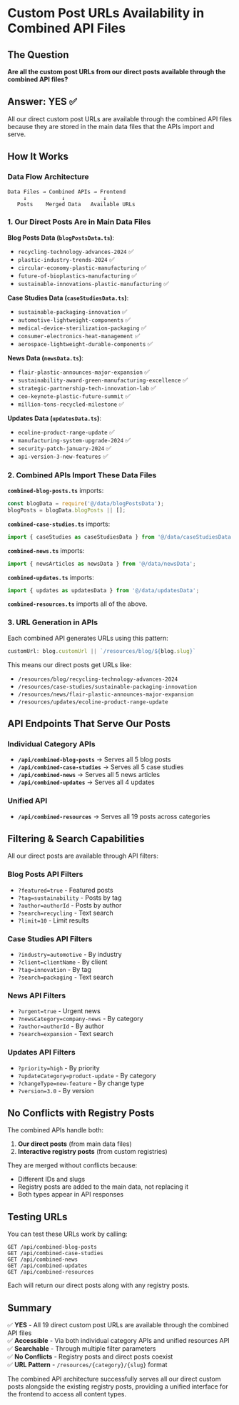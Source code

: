 # Custom Post URLs Availability in Combined API Files

## The Question
**Are all the custom post URLs from our direct posts available through the combined API files?**

## Answer: YES ✅

All our direct custom post URLs are available through the combined API files because they are stored in the main data files that the APIs import and serve.

## How It Works

### Data Flow Architecture
```
Data Files → Combined APIs → Frontend
     ↓           ↓            ↓
   Posts    Merged Data   Available URLs
```

### 1. Our Direct Posts Are in Main Data Files

**Blog Posts Data (`blogPostsData.ts`)**:
- `recycling-technology-advances-2024` ✅
- `plastic-industry-trends-2024` ✅
- `circular-economy-plastic-manufacturing` ✅
- `future-of-bioplastics-manufacturing` ✅
- `sustainable-innovations-plastic-manufacturing` ✅

**Case Studies Data (`caseStudiesData.ts`)**:
- `sustainable-packaging-innovation` ✅
- `automotive-lightweight-components` ✅
- `medical-device-sterilization-packaging` ✅
- `consumer-electronics-heat-management` ✅
- `aerospace-lightweight-durable-components` ✅

**News Data (`newsData.ts`)**:
- `flair-plastic-announces-major-expansion` ✅
- `sustainability-award-green-manufacturing-excellence` ✅
- `strategic-partnership-tech-innovation-lab` ✅
- `ceo-keynote-plastic-future-summit` ✅
- `million-tons-recycled-milestone` ✅

**Updates Data (`updatesData.ts`)**:
- `ecoline-product-range-update` ✅
- `manufacturing-system-upgrade-2024` ✅
- `security-patch-january-2024` ✅
- `api-version-3-new-features` ✅

### 2. Combined APIs Import These Data Files

**`combined-blog-posts.ts`** imports:
```typescript
const blogData = require('@/data/blogPostsData');
blogPosts = blogData.blogPosts || [];
```

**`combined-case-studies.ts`** imports:
```typescript
import { caseStudies as caseStudiesData } from '@/data/caseStudiesData';
```

**`combined-news.ts`** imports:
```typescript
import { newsArticles as newsData } from '@/data/newsData';
```

**`combined-updates.ts`** imports:
```typescript
import { updates as updatesData } from '@/data/updatesData';
```

**`combined-resources.ts`** imports all of the above.

### 3. URL Generation in APIs

Each combined API generates URLs using this pattern:
```typescript
customUrl: blog.customUrl || `/resources/blog/${blog.slug}`
```

This means our direct posts get URLs like:
- `/resources/blog/recycling-technology-advances-2024`
- `/resources/case-studies/sustainable-packaging-innovation`
- `/resources/news/flair-plastic-announces-major-expansion`
- `/resources/updates/ecoline-product-range-update`

## API Endpoints That Serve Our Posts

### Individual Category APIs
- **`/api/combined-blog-posts`** → Serves all 5 blog posts
- **`/api/combined-case-studies`** → Serves all 5 case studies  
- **`/api/combined-news`** → Serves all 5 news articles
- **`/api/combined-updates`** → Serves all 4 updates

### Unified API
- **`/api/combined-resources`** → Serves all 19 posts across categories

## Filtering & Search Capabilities

All our direct posts are available through API filters:

### Blog Posts API Filters
- `?featured=true` - Featured posts
- `?tag=sustainability` - Posts by tag
- `?author=authorId` - Posts by author
- `?search=recycling` - Text search
- `?limit=10` - Limit results

### Case Studies API Filters
- `?industry=automotive` - By industry
- `?client=clientName` - By client
- `?tag=innovation` - By tag
- `?search=packaging` - Text search

### News API Filters
- `?urgent=true` - Urgent news
- `?newsCategory=company-news` - By category
- `?author=authorId` - By author
- `?search=expansion` - Text search

### Updates API Filters
- `?priority=high` - By priority
- `?updateCategory=product-update` - By category
- `?changeType=new-feature` - By change type
- `?version=3.0` - By version

## No Conflicts with Registry Posts

The combined APIs handle both:
1. **Our direct posts** (from main data files)
2. **Interactive registry posts** (from custom registries)

They are merged without conflicts because:
- Different IDs and slugs
- Registry posts are added to the main data, not replacing it
- Both types appear in API responses

## Testing URLs

You can test these URLs work by calling:

```
GET /api/combined-blog-posts
GET /api/combined-case-studies  
GET /api/combined-news
GET /api/combined-updates
GET /api/combined-resources
```

Each will return our direct posts along with any registry posts.

## Summary

✅ **YES** - All 19 direct custom post URLs are available through the combined API files  
✅ **Accessible** - Via both individual category APIs and unified resources API  
✅ **Searchable** - Through multiple filter parameters  
✅ **No Conflicts** - Registry posts and direct posts coexist  
✅ **URL Pattern** - `/resources/{category}/{slug}` format  

The combined API architecture successfully serves all our direct custom posts alongside the existing registry posts, providing a unified interface for the frontend to access all content types.

